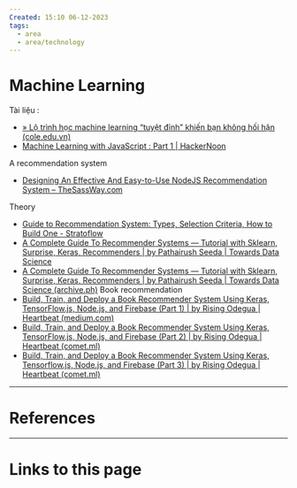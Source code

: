 ```yaml
---
Created: 15:10 06-12-2023
tags:
  - area
  - area/technology
---
```


# Machine Learning
Tài liệu :
- [» Lộ trình học machine learning “tuyệt đỉnh” khiến bạn không hối hận (cole.edu.vn)](https://cole.edu.vn/lo-trinh-hoc-machine-learning/)
- [Machine Learning with JavaScript : Part 1 | HackerNoon](https://hackernoon.com/machine-learning-with-javascript-part-1-9b97f3ed4fe5)

A recommendation system 
- [Designing An Effective And Easy-to-Use NodeJS Recommendation System – TheSassWay.com](https://thesassway.com/designing-an-effective-and-easy-to-use-nodejs-recommendation-system/)

Theory
- [Guide to Recommendation System: Types, Selection Criteria, How to Build One - Stratoflow](https://stratoflow.com/guide-to-recommendation-system/#:~:text=There%20are%204%20main%20types,enhanced%20user%20engagement%2C%20among%20others.)
- [A Complete Guide To Recommender Systems — Tutorial with Sklearn, Surprise, Keras, Recommenders | by Pathairush Seeda | Towards Data Science](https://towardsdatascience.com/a-complete-guide-to-recommender-system-tutorial-with-sklearn-surprise-keras-recommender-5e52e8ceace1)
- [A Complete Guide To Recommender Systems — Tutorial with Sklearn, Surprise, Keras, Recommenders | by Pathairush Seeda | Towards Data Science (archive.ph)](https://archive.ph/SEmw5)
Book recommendation
- [Build, Train, and Deploy a Book Recommender System Using Keras, TensorFlow.js, Node.js, and Firebase (Part 1) | by Rising Odegua | Heartbeat (medium.com)](https://medium.com/cometheartbeat/build-train-and-deploy-a-book-recommender-system-using-keras-tensorflow-js-b96944b936a7)
- [Build, Train, and Deploy a Book Recommender System Using Keras, TensorFlow.js, Node.js, and Firebase (Part 2) | by Rising Odegua | Heartbeat (comet.ml)](https://heartbeat.comet.ml/build-train-and-deploy-a-book-recommender-system-using-keras-tensorflow-js-6e1fc9a17c9a)
- [Build, Train, and Deploy a Book Recommender System Using Keras, Tensorflow.js, Node.js, and Firebase (Part 3) | by Rising Odegua | Heartbeat (comet.ml)](https://heartbeat.comet.ml/build-train-and-deploy-a-book-recommender-system-using-keras-tensorflow-js-eb511db706f2)


--- 
# References



--- 
# Links to this page



